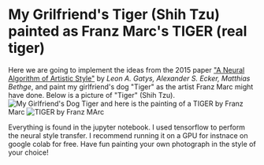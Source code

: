 # My Grilfriend's Tiger (Shih Tzu) painted as Franz Marc's TIGER (real tiger)
Here we are going to implement the ideas from the 2015 paper
["A Neural Algorithm of Artistic Style"](https://arxiv.org/abs/1508.06576) by *Leon A. Gatys,
Alexander S. Ecker, Matthias Bethge*,
and paint my girlfriend's dog "Tiger" as the artist Franz Marc might have done.
Below is a picture of "Tiger" (Shih Tzu).
![My Girlfriend's Dog Tiger](https://drive.google.com/open?id=1DaDURnkGYfJ2D8eoXrjg-84dXffBcX1z)
and here is the painting of a TIGER by Franz Marc
![TIGER by Franz MArc](https://drive.google.com/uc?id=1S6cVG_neSru21cEGY7UoN1XQy-trfaIH)

Everything is found in the jupyter notebook. I used tensorflow to perform the neural style transfer. I recommend running it on a GPU for instnace on google colab for free. Have fun painting your own photograph in the style of your choice! 
